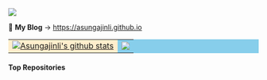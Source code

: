 <img src="https://capsule-render.vercel.app/api?type=rect&color=gradient&customColorList=0,2,2,5,30&height=300&section=header&text=I'm%20Lee%20Sungjin%20👋&fontSize=90" />

🔭 **My Blog** &rarr; https://asungajinli.github.io

<table bgcolor="skyblue">
      <tr>
        <td bgcolor = "#ffeecc"><a href="https://github.com/anuraghazra/github-readme-stats"><img align="center" src="https://github-readme-stats.vercel.app/api?username=asungajinli&show_icons=true&include_all_commits=true&theme=vue-dark&hide_border=true" alt="Asungajinli's github stats" /></a></td><td><a href="https://github.com/anuraghazra/github-readme-stats"><img align="center" src="https://github-readme-stats.vercel.app/api/top-langs/?username=asungajinli&layout=compact&theme=vue-dark&hide_border=true" /></a></td>
      </tr>
</table>


#### Top Repositories

<!--
**asungajinli/asungajinli** is a ✨ _special_ ✨ repository because its `README.md` (this file) appears on your GitHub profile.

Here are some ideas to get you started:

- 🔭 I’m currently working on ...
- 🌱 I’m currently learning ...
- 👯 I’m looking to collaborate on ...
- 🤔 I’m looking for help with ...
- 💬 Ask me about ...
- 📫 How to reach me: ...
- 😄 Pronouns: ...
- ⚡ Fun fact: ...
-->
